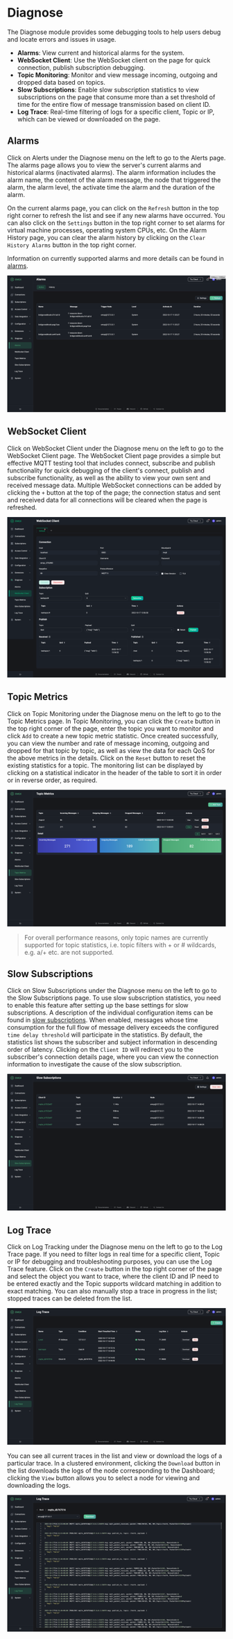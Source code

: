 # Diagnose

The Diagnose module provides some debugging tools to help users debug and locate errors and issues in usage.

- **Alarms**: View current and historical alarms for the system.
- **WebSocket Client**: Use the WebSocket client on the page for quick connection, publish subscription debugging.
- **Topic Monitoring**: Monitor and view message incoming, outgoing and dropped data based on topics.
- **Slow Subscriptions**: Enable slow subscription statistics to view subscriptions on the page that consume more than a set threshold of time for the entire flow of message transmission based on client ID.
- **Log Trace**: Real-time filtering of logs for a specific client, Topic or IP, which can be viewed or downloaded on the page.

## Alarms

Click on Alerts under the Diagnose menu on the left to go to the Alerts page. The alarms page allows you to view the server's current alarms and historical alarms (inactivated alarms). The alarm information includes the alarm name, the content of the alarm message, the node that triggered the alarm, the alarm level, the activate time the alarm and the duration of the alarm.

On the current alarms page, you can click on the `Refresh` button in the top right corner to refresh the list and see if any new alarms have occurred. You can also click on the `Settings` button in the top right corner to set alarms for virtual machine processes, operating system CPUs, etc. On the Alarm History page, you can clear the alarm history by clicking on the `Clear History Alarms` button in the top right corner.

Information on currently supported alarms and more details can be found in [alarms](../observability/alarms.md).

![image](./assets/alarm.png)

## WebSocket Client

Click on WebSocket Client under the Diagnose menu on the left to go to the WebSocket Client page. The WebSocket Client page provides a simple but effective MQTT testing tool that includes connect, subscribe and publish functionality for quick debugging of the client's connect, publish and subscribe functionality, as well as the ability to view your own sent and received message data. Multiple WebSocket connections can be added by clicking the `+` button at the top of the page; the connection status and sent and received data for all connections will be cleared when the page is refreshed.

![image](./assets/web-socket.png)

## Topic Metrics

Click on Topic Monitoring under the Diagnose menu on the left to go to the Topic Metrics page. In Topic Monitoring, you can click the `Create` button in the top right corner of the page, enter the topic you want to monitor and click `Add` to create a new topic metric statistic. Once created successfully, you can view the number and rate of message incoming, outgoing and dropped for that topic by topic, as well as view the data for each QoS for the above metrics in the details. Click on the `Reset` button to reset the existing statistics for a topic. The monitoring list can be displayed by clicking on a statistical indicator in the header of the table to sort it in order or in reverse order, as required.

![image](./assets/topic-metrics.png)

> For overall performance reasons, only topic names are currently supported for topic statistics, i.e. topic filters with + or # wildcards, e.g. a/+ etc. are not supported.

## Slow Subscriptions

Click on Slow Subscriptions under the Diagnose menu on the left to go to the Slow Subscriptions page. To use slow subscription statistics, you need to enable this feature after setting up the base settings for slow subscriptions. A description of the individual configuration items can be found in [slow subscriptions](../observability/slow_subscribers_statistics.md#Configurationdescription). When enabled, messages whose time consumption for the full flow of message delivery exceeds the configured `time delay threshold` will participate in the statistics. By default, the statistics list shows the subscriber and subject information in descending order of latency. Clicking on the `Client ID` will redirect you to the subscriber's connection details page, where you can view the connection information to investigate the cause of the slow subscription.

![image](./assets/slow-sub.png)

## Log Trace

Click on Log Tracking under the Diagnose menu on the left to go to the Log Trace page. If you need to filter logs in real time for a specific client, Topic or IP for debugging and troubleshooting purposes, you can use the Log Trace feature. Click on the `Create` button in the top right corner of the page and select the object you want to trace, where the client ID and IP need to be entered exactly and the Topic supports wildcard matching in addition to exact matching. You can also manually stop a trace in progress in the list; stopped traces can be deleted from the list.

![image](./assets/log-trace.png)

You can see all current traces in the list and view or download the logs of a particular trace. In a clustered environment, clicking the `Download` button in the list downloads the logs of the node corresponding to the Dashboard; clicking the `View` button allows you to select a node for viewing and downloading the logs.

![image](./assets/log-trace-detail.png)
